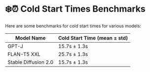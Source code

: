 # ❄️⏰ Cold Start Times Benchmarks

Here are some benchmarks for cold start times for various models:

| Model Name           | Cold Start Time (mean ± std) |
----------------------|------------------------------
| GPT-J                | 15.7s ± 1.3s                 |
| FLAN-T5 XXL          | 25.7s ± 1.3s                 |
| Stable Diffusion 2.0 | 15.7s ± 1.3s                 |
